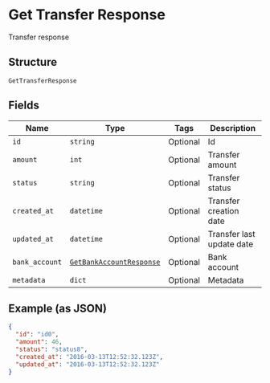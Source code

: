 
# Get Transfer Response

Transfer response

## Structure

`GetTransferResponse`

## Fields

| Name | Type | Tags | Description |
|  --- | --- | --- | --- |
| `id` | `string` | Optional | Id |
| `amount` | `int` | Optional | Transfer amount |
| `status` | `string` | Optional | Transfer status |
| `created_at` | `datetime` | Optional | Transfer creation date |
| `updated_at` | `datetime` | Optional | Transfer last update date |
| `bank_account` | [`GetBankAccountResponse`](../../doc/models/get-bank-account-response.md) | Optional | Bank account |
| `metadata` | `dict` | Optional | Metadata |

## Example (as JSON)

```json
{
  "id": "id0",
  "amount": 46,
  "status": "status8",
  "created_at": "2016-03-13T12:52:32.123Z",
  "updated_at": "2016-03-13T12:52:32.123Z"
}
```

